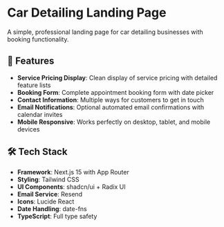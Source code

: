 # Car Detailing Landing Page

A simple, professional landing page for car detailing businesses with booking functionality.

## 🚗 Features

- **Service Pricing Display**: Clean display of service pricing with detailed feature lists
- **Booking Form**: Complete appointment booking form with date picker
- **Contact Information**: Multiple ways for customers to get in touch
- **Email Notifications**: Optional automated email confirmations with calendar invites
- **Mobile Responsive**: Works perfectly on desktop, tablet, and mobile devices

## 🛠️ Tech Stack

- **Framework**: Next.js 15 with App Router
- **Styling**: Tailwind CSS
- **UI Components**: shadcn/ui + Radix UI
- **Email Service**: Resend
- **Icons**: Lucide React
- **Date Handling**: date-fns
- **TypeScript**: Full type safety


```
